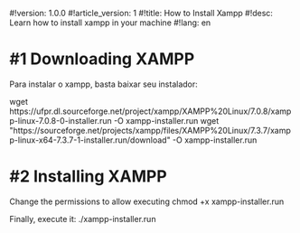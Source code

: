 #!version: 1.0.0
#!article_version: 1
#!title: How to Install Xampp
#!desc: Learn how to install xampp in your machine
#!lang: en

# #1 Downloading XAMPP
Para instalar o xampp, basta baixar seu instalador:

<only32>
	<cmd>wget https://ufpr.dl.sourceforge.net/project/xampp/XAMPP%20Linux/7.0.8/xampp-linux-7.0.8-0-installer.run -O xampp-installer.run</cmd>
</only32>
<only64>
	<cmd>wget "https://sourceforge.net/projects/xampp/files/XAMPP%20Linux/7.3.7/xampp-linux-x64-7.3.7-1-installer.run/download"	-O xampp-installer.run</cmd>
</only64>

# #2 Installing XAMPP
Change the permissions to allow executing
<cmd>chmod +x xampp-installer.run</cmd>

Finally, execute it:
<cmd sudo>./xampp-installer.run</cmd>

<scripts>
	<only32>
		</file tag='script-file' src='script_x86.sh' name='install_xampp.sh'>
	</only32>
	<only64>
		</file tag='script-file' src='script_64.sh' name='install_xampp.sh'>
	</only64>
</scripts>